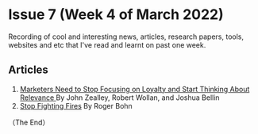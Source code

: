 # Issue 7 (Week 4 of March 2022)

Recording of cool and interesting news, articles, research papers, tools, websites and etc that I've read and learnt on past one week.

## Articles

1. [Marketers Need to Stop Focusing on Loyalty and Start Thinking About Relevance ](https://hbr.org/2018/03/marketers-need-to-stop-focusing-on-loyalty-and-start-thinking-about-relevance) By John Zealley, Robert Wollan, and Joshua Bellin 
2. [Stop Fighting Fires](https://hbr.org/2000/07/stop-fighting-fires) By Roger Bohn

（The End）